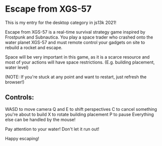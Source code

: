 # Escape from XGS-57

This is my entry for the desktop category in js13k 2021!

Escape from XGS-57 is a real-time survival strategy game inspired by Frostpunk and Subnautica. You play a space trader who crashed onto the water planet XGS-57 and must remote control your gadgets on site to rebuild a rocket and escape.

Space will be very important in this game, as it is a scarce resource and most of your actions will have space restrictions. (E.g. building placement, water level)

(NOTE: If you're stuck at any point and want to restart, just refresh the browser!)

## Controls:
WASD to move camera
Q and E to shift perspectives
C to cancel something you're about to build
X to rotate building placement
P to pause
Everything else can be handled by the mouse!

Pay attention to your water! Don't let it run out!

Happy escaping!
